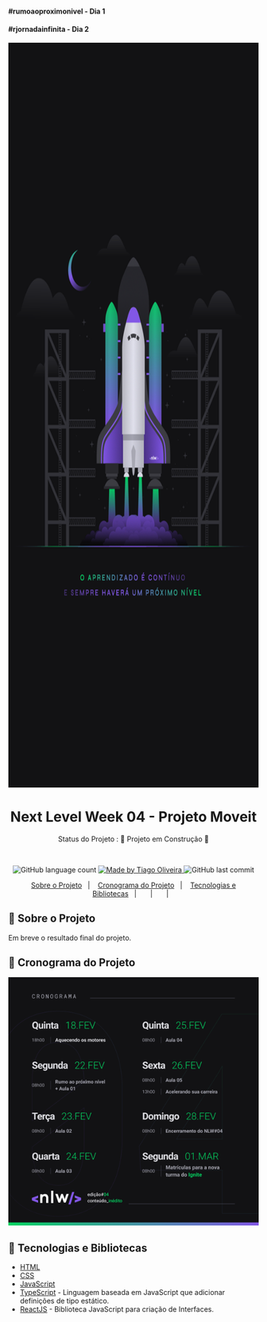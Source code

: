
<h4>#rumoaoproximonivel - Dia 1</h4>
<h4>#rjornadainfinita - Dia 2</h4>

<div align="center">
   <img src="src/img/wallpaper.png" alt="Wallpaper" width="1500px" height="1500px">
</div>

<!-- ******************************* Título do Projeto ****************************************  -->
<h1 align="center" > Next Level Week 04 - Projeto Moveit</h1>

<!-- *******************************  Status do Projeto  **************************************  -->
<p align="center">
   Status do Projeto :  🚧 Projeto em Construção  🚧
</p>

<br/>
<!-- ************************************  Badges  ********************************************  -->

<p align="center">
  <img alt="GitHub language count" src="https://img.shields.io/github/languages/count/tosantos1/rocketseat-nlw4-moveit?color=342680">

  <a href="https://rocketseat.com.br">
    <img alt="Made by Tiago Oliveira" src="https://img.shields.io/badge/made%20by-Tiago Oliveira-342680">
  </a>

  <img alt="GitHub last commit" src="https://img.shields.io/github/last-commit/tosantos1/rocketseat-nlw4-moveit?color=342680">

</p>

<!-- ******************************* Ancoras **************************************************  -->

<p align="center">
  <a href="#sobre">Sobre o Projeto</a>&nbsp;&nbsp;&nbsp;|&nbsp;&nbsp;&nbsp;
  <a href="#cronograma">Cronograma do Projeto</a>&nbsp;&nbsp;&nbsp;|&nbsp;&nbsp;&nbsp;
  <a href="#tecnologias">Tecnologias e Bibliotecas</a>&nbsp;&nbsp;&nbsp;|&nbsp;&nbsp;&nbsp;
  <a href="#"></a>&nbsp;&nbsp;&nbsp;|&nbsp;&nbsp;&nbsp;
  <a href="#"></a>&nbsp;&nbsp;&nbsp;|&nbsp;&nbsp;&nbsp;
</p>

<!-- ******************************* Sobre ***************************************************  -->

<h2 id="sobre"> 🚀 Sobre o Projeto </h2>
Em breve o resultado final do projeto.

<h2 id="cronograma"> 📆 Cronograma do Projeto</h2>
<div align="center">
   <img src="src/img/cronograma.png" alt="Cronograma">
</div>


<h2 id="tecnologias"> 🧰 Tecnologias e Bibliotecas</h2>

* [HTML](https://www.w3schools.com/html/) 
* [CSS](https://www.w3schools.com/css/) 
* [JavaScript](https://www.w3schools.com/js/DEFAULT.asp)
* [TypeScript](https://www.typescriptlang.org/) - Linguagem baseada em JavaScript que adicionar definições de tipo estático.
* [ReactJS](https://pt-br.reactjs.org/) - Biblioteca JavaScript para criação de Interfaces.   
